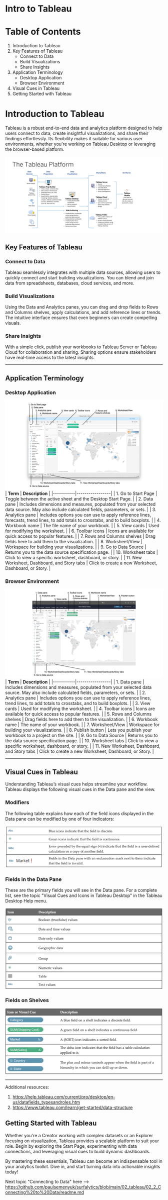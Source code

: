 # Intro to Tableau

# Table of Contents

1. Introduction to Tableau
2. Key Features of Tableau
   - Connect to Data
   - Build Visualizations
   - Share Insights
3. Application Terminology
   - Desktop Application
   - Browser Environment
4. Visual Cues in Tableau
5. Getting Started with Tableau

# Introduction to Tableau

Tableau is a robust end-to-end data and analytics platform designed to help users connect to data, create insightful visualizations, and share their findings effortlessly. Its flexibility makes it suitable for various user environments, whether you're working on Tableau Desktop or leveraging the browser-based platform.

![02_tableau/01_Introduction to Tableau/The Tableau Platform.png](https://github.com/paulsemenyuk/surfalytics/blob/2ecc36a9f7ae46d989f5089e508a90609476c280/02_tableau/01_Introduction%20to%20Tableau/The%20Tableau%20Platform.png)

## Key Features of Tableau

### Connect to Data
Tableau seamlessly integrates with multiple data sources, allowing users to quickly connect and start building visualizations. You can blend and join data from spreadsheets, databases, cloud services, and more.

### Build Visualizations
Using the Data and Analytics panes, you can drag and drop fields to Rows and Columns shelves, apply calculations, and add reference lines or trends. The intuitive interface ensures that even beginners can create compelling visuals.

### Share Insights
With a simple click, publish your workbooks to Tableau Server or Tableau Cloud for collaboration and sharing. Sharing options ensure stakeholders have real-time access to the latest insights.

---

## Application Terminology

### Desktop Application
![02_tableau/01_Introduction to Tableau/From the Desktop Application.png](https://github.com/paulsemenyuk/surfalytics/blob/main/02_tableau/01_Introduction%20to%20Tableau/From%20the%20Desktop%20Application.jpeg)
| **Term** | **Description** |
|-----------|-----------------|
| 1. Go to Start Page | Toggle between the active sheet and the Desktop Start Page. |
| 2. Data pane | Includes dimensions and measures, populated from your selected data source. May also include calculated fields, parameters, or sets. |
| 3. Analytics pane | Includes options you can use to apply reference lines, forecasts, trend lines, to add totals to crosstabs, and to build boxplots. |
| 4. Workbook name | The file name of your workbook. |
| 5. View cards | Used for modifying the worksheet. |
| 6. Toolbar icons | Icons are available for quick access to popular features. |
| 7. Rows and Columns shelves | Drag fields here to add them to the visualization. |
| 8. Worksheet/View | Workspace for building your visualizations. |
| 9. Go to Data Source | Returns you to the data source specification page. |
| 10. Worksheet tabs | Click to view a specific worksheet, dashboard, or story. |
| 11. New Worksheet, Dashboard, and Story tabs | Click to create a new Worksheet, Dashboard, or Story. |

### Browser Environment
![02_tableau/01_Introduction to Tableau/From the Browser.png](https://github.com/paulsemenyuk/surfalytics/blob/main/02_tableau/01_Introduction%20to%20Tableau/From%20the%20Browser.jpeg)
| **Term** | **Description** |
|-----------|-----------------|
| 1. Data pane | Includes dimensions and measures, populated from your selected data source. May also include calculated fields, parameters, or sets. |
| 2. Analytics pane | Includes options you can use to apply reference lines, trend lines, to add totals to crosstabs, and to build boxplots. |
| 3. View cards | Used for modifying the worksheet. |
| 4. Toolbar icons | Icons are available for quick access to popular features. |
| 5. Rows and Columns shelves | Drag fields here to add them to the visualization. |
| 6. Workbook name | The name of your workbook. |
| 7. Worksheet/View | Workspace for building your visualizations. |
| 8. Publish button | Lets you publish your workbook to a project on the site. |
| 9. Go to Data Source | Returns you to the data source specification page. |
| 10. Worksheet tabs | Click to view a specific worksheet, dashboard, or story. |
| 11. New Worksheet, Dashboard, and Story tabs | Click to create a new Worksheet, Dashboard, or Story. |

---

## Visual Cues in Tableau

Understanding Tableau’s visual cues helps streamline your workflow. Tableau displays the following visual cues in the Data pane and the view.

### Modifiers
The following table explains how each of the field icons displayed in the Data pane can be modified by one of four indicators:

![Modifiers](Modifiers.png)

### Fields in the Data Pane
These are the primary fields you will see in the Data pane. For a complete list, see the topic "Visual Cues
and Icons in Tableau Desktop" in the Tableau Desktop Help menu.

![Fields in the Data Pane](<Fields in the Data Pane.png>)

### Fields on Shelves

![Fields on Shelves](<Fields on Shelves.png>)

---
Additional resources:
1. https://help.tableau.com/current/pro/desktop/en-us/datafields_typesandroles.htm
2. https://www.tableau.com/learn/get-started/data-structure
## Getting Started with Tableau

Whether you're a Creator working with complex datasets or an Explorer focusing on visualization, Tableau provides a scalable platform to suit your role. Begin by exploring the Start Page, experimenting with data connections, and leveraging visual cues to build dynamic dashboards.

By mastering these essentials, Tableau can become an indispensable tool in your analytics toolkit. Dive in, and start turning data into actionable insights today!

Next topic "Connecting to Data" here --> https://github.com/paulsemenyuk/surfalytics/blob/main/02_tableau/02_2_Connecting%20to%20Data/readme.md
